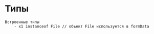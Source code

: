 # Типы 
    Встроенные типы
        - x1 instanceof File // объект File используется в formData
        